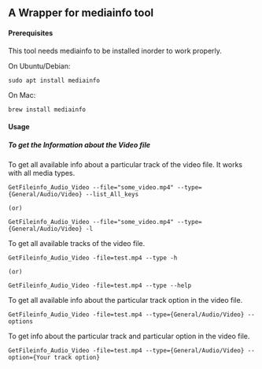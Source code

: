 ## A  Wrapper for mediainfo tool

#### Prerequisites

This tool needs mediainfo to be installed inorder to work properly.

On Ubuntu/Debian:

```
sudo apt install mediainfo
```

On Mac:

```
brew install mediainfo
```

#### Usage
##### To get the Information about the Video file

To get all available info about a particular track of the  video file. It works with all media types.

```
GetFileinfo_Audio_Video --file="some_video.mp4" --type={General/Audio/Video} --list_All_keys 

(or)

GetFileinfo_Audio_Video --file="some_video.mp4" --type={General/Audio/Video} -l

```

To get all available  tracks of the  video file.

```
GetFileinfo_Audio_Video -file=test.mp4 --type -h

(or)

GetFileinfo_Audio_Video -file=test.mp4 --type --help

```


To get all available info about the particular track option in the  video file.

```
GetFileinfo_Audio_Video -file=test.mp4 --type={General/Audio/Video} --options

```

To get  info about the particular track and particular option in the  video file.

```
GetFileinfo_Audio_Video -file=test.mp4 --type={General/Audio/Video} --option={Your track option}

```
